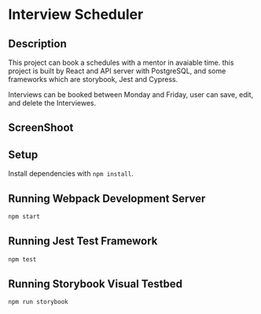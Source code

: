 # Interview Scheduler

## Description

This project can book a schedules with a mentor in avaiable time. this project is built by React and API server with PostgreSQL, and some frameworks which are storybook, Jest and Cypress.

Interviews can be booked between Monday and Friday, user can save, edit, and delete the Interviewes.

## ScreenShoot


## Setup

Install dependencies with `npm install`.

## Running Webpack Development Server

```sh
npm start
```

## Running Jest Test Framework

```sh
npm test
```

## Running Storybook Visual Testbed

```sh
npm run storybook
```
